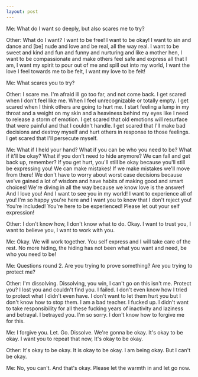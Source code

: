 ```yaml
---
layout: post
---
```


Me: What do I want so deeply, but also scares me to try?

Other: What do I want? I want to be free! I want to be okay! I want to sin and dance and [be] nude and love and be real, all the way real.
I want to be sweet and kind and fun and funny and nurturing and like a mother hen, I want to be compassionate and make others feel safe
and express all that I am, I want my spirit to pour out of me and spill out into my world, I want the love I feel towards me to be felt, I want my love to be felt!

Me: What scares you to try?

Other: I scare me. I'm afraid ill go too far, and not come back. I get scared when I don't feel like me. When I feel unrecognizable or totally empty. I get scared when I think others
are going to hurt me. I start feeling a lump in my throat and a weight on my skin and a heaviness behind my eyes like I need to release a storm of emotion. I get scared that
old emotions will resurface that were painful and that I couldn't handle. I get scared that I'll make bad decisions and destroy myself and hurt others in response to those
feelings. I get scared that I'll persecute myself.

Me: What if I held your hand? What if you can be who you need to be? What if it'll be okay? What if you don't need to hide anymore? We can fall and get back up, remember?
If you get hurt, you'll still be okay because you'll still be expressing you! We can make mistakes! If we make mistakes we'll move from there! We don't have to worry about
worst case decisions because we've gained a lot of wisdom and have habits of making good and smart choices! We're diving in all the way because we know love is the answer!
And I love you! And I want to see you in my world! I want to experience all of you! I'm so happy you're here and I want you to know that I don't reject you! You're included!
You're here to be experienced! Please let out your self expression!

Other: I don't know how, I don't know what to do. Okay. I want to trust you, I want to believe you, I want to work with you.

Me: Okay. We will work together. You self express and I will take care of the rest. No more hiding, the hiding has not been what you want and need, be who you need to be!

Me: Questions round 2. Are you trying to prove something? Are you trying to protect me?

Other: I'm dissolving. Dissolving, you win, I can't go on this isn't me. Protect you? I lost you and couldn't find you. I failed. I don't even know how I tried to protect
what I didn't even have. I don't want to let them hurt you but I don't know how to stop them. I am a bad teacher. I fucked up. I didn't want to take responsibility for
all these fucking years of inactivity and laziness and betrayal. I betrayed you. I'm so sorry. I don't know how to forgive me for this.

Me: I forgive you. Let. Go. Dissolve. We're gonna be okay. It's okay to be okay. I want you to repeat that now, It's okay to be okay.

Other: It's okay to be okay. It is okay to be okay. I am being okay. But I can't be okay.

Me: No, you can't. And that's okay. Please let the warmth in and let go now.
